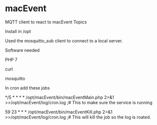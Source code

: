 
# macEvent
MQTT client to react to macEvent Topics

Install in /opt

Used the mosquitto_sub client to connect to a local server.

Software needed
 
PHP 7

curl

mosquitto

In cron add these jobs

*/5 * * * * /opt/macEvent/bin/macEventMain.php 2>&1 >>/opt/macEvent/log/cron.log ;# This to make sure the service is running

59 23 * * * /opt/macEvent/bin/macEventKill.php 2>&1 >>/opt/macEvent/log/cron.log ;# This will kill the job so the log is roated.
